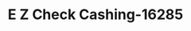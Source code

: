 ---
f_zip-code: 6610
f_state-code: CT
title: E Z Check Cashing-16285
f_phone: 203-965-0662
f_city-only: Bridgeport
f_address: 161 Boston Avenue Bridgeport
f_location-unique-id: '16285'
slug: e-z-check-cashing-16285
updated-on: '2024-05-30T13:46:58.046Z'
created-on: '2024-05-30T13:36:59.803Z'
published-on: '2024-05-30T13:54:32.469Z'
f_city-state: cms/city/bridgeport-ct.md
f_company: cms/company/e-z-check-cashing.md
f_state: cms/state/connecticut.md
layout: '[payday-loan].html'
tags: payday-loan
---